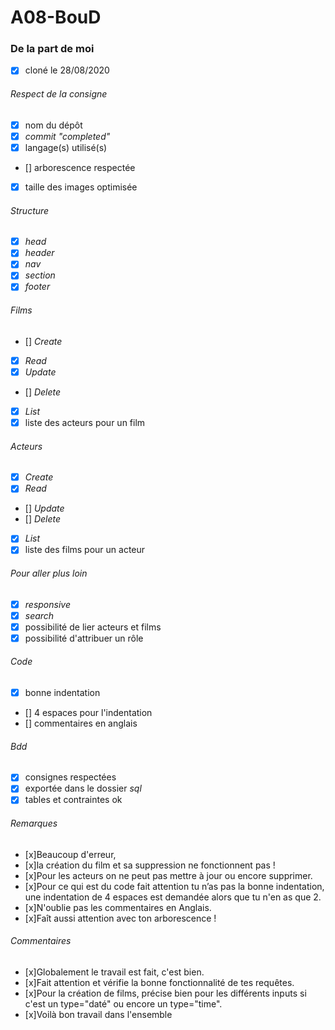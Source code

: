 # A08-BouD
### De la part de moi
- [x] cloné le 28/08/2020
###### *Respect de la consigne*
- [x] nom du dépôt
- [x] *commit "completed"*
- [x] langage(s) utilisé(s)
- [] arborescence respectée
- [x] taille des images optimisée
###### *Structure*
- [x] *head*
- [x] *header*
- [x] *nav*
- [x] *section*
- [x] *footer*
###### *Films*
- [] *Create*
- [x] *Read*
- [x] *Update*
- [] *Delete*
- [x] *List*
- [x] liste des acteurs pour un film
###### *Acteurs*
- [x] *Create*
- [x] *Read*
- [] *Update*
- [] *Delete*
- [x] *List*
- [x] liste des films pour un acteur
###### *Pour aller plus loin*
- [x] *responsive*
- [x] *search*
- [x] possibilité de lier acteurs et films
- [x] possibilité d'attribuer un rôle
###### *Code*
- [x] bonne indentation
- [] 4 espaces pour l'indentation
- [] commentaires en anglais
###### *Bdd*
- [x] consignes respectées
- [x] exportée dans le dossier *sql*
- [x] tables et contraintes ok
###### *Remarques*
- [x]Beaucoup d'erreur, 
- [x]la création du film et sa suppression ne fonctionnent pas !
- [x]Pour les acteurs on ne peut pas mettre à jour ou encore supprimer.
- [x]Pour ce qui est du code fait attention tu n’as pas la bonne indentation, 
  une indentation de 4 espaces est demandée alors que tu n'en as que 2.
- [x]N'oublie pas les commentaires en Anglais.
- [x]Faît aussi attention avec ton arborescence !
###### *Commentaires*
- [x]Globalement le travail est fait, c'est bien. 
- [x]Fait attention et vérifie la bonne fonctionnalité de tes requêtes.
- [x]Pour la création de films, précise bien pour les différents inputs si c'est un type="daté" ou encore un type="time".
- [x]Voilà bon travail dans l'ensemble
